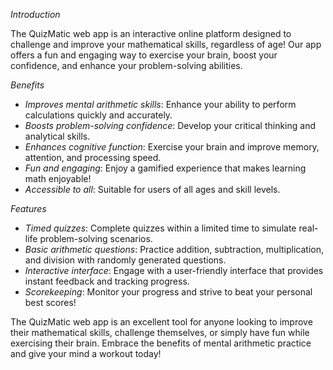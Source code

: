 *Introduction*

The QuizMatic web app is an interactive online platform designed to challenge and improve your mathematical skills, regardless of age! Our app offers a fun and engaging way to exercise your brain, boost your confidence, and enhance your problem-solving abilities.

*Benefits*

- *Improves mental arithmetic skills*: Enhance your ability to perform calculations quickly and accurately.
- *Boosts problem-solving confidence*: Develop your critical thinking and analytical skills.
- *Enhances cognitive function*: Exercise your brain and improve memory, attention, and processing speed.
- *Fun and engaging*: Enjoy a gamified experience that makes learning math enjoyable!
- *Accessible to all*: Suitable for users of all ages and skill levels.

*Features*

- *Timed quizzes*: Complete quizzes within a limited time to simulate real-life problem-solving scenarios.
- *Basic arithmetic questions*: Practice addition, subtraction, multiplication, and division with randomly generated questions.
- *Interactive interface*: Engage with a user-friendly interface that provides instant feedback and tracking progress.
- *Scorekeeping*: Monitor your progress and strive to beat your personal best scores!

The QuizMatic web app is an excellent tool for anyone looking to improve their mathematical skills, challenge themselves, or simply have fun while exercising their brain. Embrace the benefits of mental arithmetic practice and give your mind a workout today!
